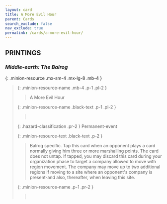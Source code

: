 ```yaml
---
layout: card
title: A More Evil Hour
parent: Cards
search_exclude: false
nav_exclude: true
permalink: /cards/a-more-evil-hour/
---
```


## PRINTINGS


### _Middle-earth: The Balrog_

{: .minion-resource .mx-sm-4 .mx-lg-8 .mb-4 }
> {: .minion-resource-name .mb-4 .p-1 .pl-2 }
> > <div class="hazard-mp"></div>
> > <div class="card-name">A More Evil Hour</div>
>
> {: .minion-resource-name .black-text .p-1 .pl-2 }
> > &nbsp;
>
> {: .hazard-classification .pr-2 }
> Permanent-event
>
> {: .minion-resource-text .black-text .p-2 }
> > Balrog specific. Tap this card when an opponent plays a card normally giving him three or more marshalling points. The card does not untap. If tapped, you may discard this card during your organization phase to target a company allowed to move with region movement. The company may move up to two additional regions if moving to a site where an opponent's company is present-and also, thereafter, when leaving this site. 
> 
> {: .minion-resource-name .p-1 .pr-2 }
> > <div class="card-shield"></div>
> > <div class="card-corruption-white">&nbsp;</div>
